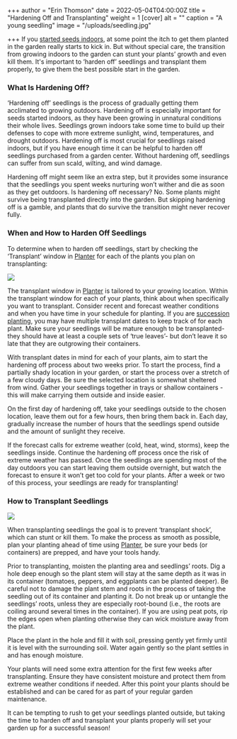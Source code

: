 +++
author = "Erin Thomson"
date = 2022-05-04T04:00:00Z
title = "Hardening Off and Transplanting"
weight = 1
[cover]
alt = ""
caption = "A young seedling"
image = "/uploads/seedling.jpg"

+++
If you [started seeds indoors](https://blog.planter.garden/posts/how-to-start-seeds-indoors/), at some point the itch to get them planted in the garden really starts to kick in. But without special care, the transition from growing indoors to the garden can stunt your plants’ growth and even kill them. It's important to ‘harden off’ seedlings and transplant them properly, to give them the best possible start in the garden.

### What Is Hardening Off?

‘Hardening off’ seedlings is the process of gradually getting them acclimated to growing outdoors. Hardening off is especially important for seeds started indoors, as they have been growing in unnatural conditions their whole lives. Seedlings grown indoors take some time to build up their defenses to cope with more extreme sunlight, wind, temperatures, and drought outdoors. Hardening off is most crucial for seedlings raised indoors, but if you have enough time it can be helpful to harden off seedlings purchased from a garden center. Without hardening off, seedlings can suffer from sun scald, wilting, and wind damage.

Hardening off might seem like an extra step, but it provides some insurance that the seedlings you spent weeks nurturing won’t wither and die as soon as they get outdoors. Is hardening off necessary? No. Some plants might survive being transplanted directly into the garden. But skipping hardening off is a gamble, and plants that do survive the transition might never recover fully.

### When and How to Harden Off Seedlings

To determine when to harden off seedlings, start by checking the ‘Transplant’ window in [Planter](https://planter.garden/) for each of the plants you plan on transplanting:

![](/uploads/peppers-screenshot.jpg)

The transplant window in [Planter](https://planter.garden/) is tailored to your growing location. Within the transplant window for each of your plants, think about when specifically you want to transplant. Consider recent and forecast weather conditions and when you have time in your schedule for planting. If you are [succession planting](https://blog.planter.garden/posts/succession-planting-for-nonstop-harvests/), you may have multiple transplant dates to keep track of for each plant. Make sure your seedlings will be mature enough to be transplanted- they should have at least a couple sets of ‘true leaves’- but don’t leave it so late that they are outgrowing their containers.

With transplant dates in mind for each of your plants, aim to start the hardening off process about two weeks prior. To start the process, find a partially shady location in your garden, or start the process over a stretch of a few cloudy days. Be sure the selected location is somewhat sheltered from wind. Gather your seedlings together in trays or shallow containers - this will make carrying them outside and inside easier.

On the first day of hardening off, take your seedlings outside to the chosen location, leave them out for a few hours, then bring them back in. Each day, gradually increase the number of hours that the seedlings spend outside and the amount of sunlight they receive.

If the forecast calls for extreme weather (cold, heat, wind, storms), keep the seedlings inside. Continue the hardening off process once the risk of extreme weather has passed. Once the seedlings are spending most of the day outdoors you can start leaving them outside overnight, but watch the forecast to ensure it won’t get too cold for your plants. After a week or two of this process, your seedlings are ready for transplanting!

### How to Transplant Seedlings

![](/uploads/planting-seedlings.jpg)

When transplanting seedlings the goal is to prevent ‘transplant shock’, which can stunt or kill them. To make the process as smooth as possible, plan your planting ahead of time using [Planter](https://planter.garden/), be sure your beds (or containers) are prepped, and have your tools handy.

Prior to transplanting, moisten the planting area and seedlings’ roots. Dig a hole deep enough so the plant stem will stay at the same depth as it was in its container (tomatoes, peppers, and eggplants can be planted deeper). Be careful not to damage the plant stem and roots in the process of taking the seedling out of its container and planting it. Do not break up or untangle the seedlings’ roots, unless they are especially root-bound (i.e., the roots are coiling around several times in the container). If you are using peat pots, rip the edges open when planting otherwise they can wick moisture away from the plant.

Place the plant in the hole and fill it with soil, pressing gently yet firmly until it is level with the surrounding soil. Water again gently so the plant settles in and has enough moisture.

Your plants will need some extra attention for the first few weeks after transplanting. Ensure they have consistent moisture and protect them from extreme weather conditions if needed. After this point your plants should be established and can be cared for as part of your regular garden maintenance.

It can be tempting to rush to get your seedlings planted outside, but taking the time to harden off and transplant your plants properly will set your garden up for a successful season!